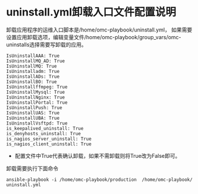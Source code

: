 # uninstall.yml卸载入口文件配置说明

卸载应用程序的运维入口脚本是/home/omc-playbook/uninstall.yml，
如果需要设置应用卸载选项，编辑变量文件/home/omc-playbook/group_vars/omc-uninstalls选择需要写卸载的应用。
```
IsUninstallAAA: True
IsUninstallMQ_AD: True
IsUninstallMQ: True
IsUninstalladm: True
IsUninstallADs: True
IsUninstallBO: True
IsUninstallffmpeg: True
IsUninstallMysql: True
IsUninstallNginx: True
IsUninstallPortal: True
IsUninstallPush: True
IsUninstallUAS: True
IsUninstallUBA: True
IsUninstallVsftpd: True
is_keepalived_uninstall: True
is_denyhosts_uninstall: True
is_nagios_server_uninstall: True
is_nagios_client_uninstall: True
```

* 配置文件中True代表确认卸载，如果不需卸载则将True改为False即可。


卸载需要执行下面命令
```
ansible-playbook -i /home/omc-playbook/production  /home/omc-playbook/ uninstall.yml
```